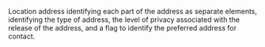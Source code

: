 Location address identifying each part of the address as separate elements, identifying the type of address, the level of privacy associated with the release of the address, and a flag to identify the preferred address for contact.
